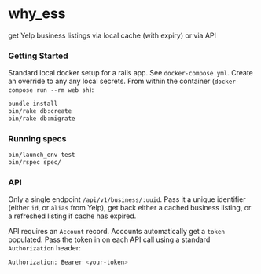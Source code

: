 # why_ess

get Yelp business listings via local cache (with expiry) or via API


### Getting Started

Standard local docker setup for a rails app. See `docker-compose.yml`. Create an override to any any local secrets. From within the container (`docker-compose run --rm web sh`):

```sh
bundle install
bin/rake db:create
bin/rake db:migrate
```

### Running specs

```sh
bin/launch_env test
bin/rspec spec/
```

### API

Only a single endpoint `/api/v1/business/:uuid`. Pass it a unique identifier (either `id`, or `alias` from Yelp), get back either a cached business listing, or a refreshed listing if cache has expired.

API requires an `Account` record. Accounts automatically get a `token` populated. Pass the token in on each API call using a standard `Authorization` header:

```sh
Authorization: Bearer <your-token>
```
